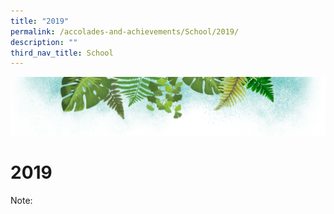 ```yaml
---
title: "2019"
permalink: /accolades-and-achievements/School/2019/
description: ""
third_nav_title: School
---
```

![](/images/Banner.png)

# 2019


Note: 